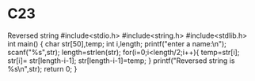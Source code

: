 # C23
Reversed string 
#include<stdio.h>
#include<string.h>
#include<stdlib.h>
int main()
{
    char str[50],temp;
    int i,length;
    printf("enter a name:\n");
    scanf("%s",str);
    length=strlen(str);
    for(i=0;i<length/2;i++){
        temp=str[i];
        str[i]= str[length-i-1];
        str[length-i-1]=temp;
    }
    printf("Reversed string is %s\n",str);
    return 0;
}

